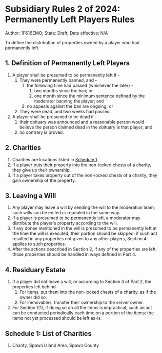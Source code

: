 # Subsidiary Rules 2 of 2024: Permanently Left Players Rules

Author: 1F616EMO; State: Draft; Date effective: N/A

To define the distribution of properties owned by a player who had permanently left.

## 1. Definition of Permanently Left Players

1. A player shall be presumed to be permanently left if -
    1. They were permanently banned, and -
        1. the following time had passed (whichever the later) -
            1. two months since the ban; or
            2. one month since the minimum sentence defined by the moderator banning the player; and
        2. no appeals against the ban are ongoing; or
    2. They were dead, and two weeks had passed.
2. A player shall be presumed to be dead if -
    1. their obituary was announced and a reasonable person would believe the person claimed dead in the obituary is that player; and
    2. no contrary is proved.

## 2. Charities

1. Charities are locations listed in [Schedule 1](#schedule-1-list-of-charities).
2. If a player puts their property into the non-locked chests of a charity, they give up their ownership.
3. If a player takes property out of the non-locked chests of a charity, they gain ownership of the property.

## 3. Leaving a Will

1. Any player may leave a will by sending the will to the moderation team; such wills can be edited or repealed in the same way.
2. If a player is presumed to be permanently left, a moderator may distribute the player's property according to the will.
3. If any donee mentioned in the will is presumed to be permanently left at the time the will is executed, their portion should be skipped; if such act resulted in any properties not given to any other players, Section 4 applies to such properties.
4. After the actions described in Section 2, if any of the properties are left, those properties should be handled in ways defined in Part 4.

## 4. Residuary Estate

1. If a player did not leave a will, or according to Section 3 of Part 2, the properties left behind -
    1. For items, put them into the non-locked chests of a charity, as if the owner did so;
    2. For immovables, transfer their ownership to the server owner.
2. For Section 1(1), if doing so on all the items is impractical, such an act can be conducted periodically each time on a portion of the items; the items not yet processed should be left as-is.

## Schedule 1: List of Charities

1. Charity, Spawn Island Area, Spawn County
